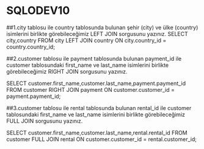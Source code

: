 # SQLODEV10

##1.city tablosu ile country tablosunda bulunan şehir (city) ve ülke (country) isimlerini birlikte görebileceğimiz LEFT JOIN sorgusunu yazınız.
SELECT city,country
FROM city
LEFT JOIN country
ON city.country_id = country.country_id;

##2.customer tablosu ile payment tablosunda bulunan payment_id ile customer tablosundaki first_name ve last_name isimlerini birlikte görebileceğimiz RIGHT JOIN sorgusunu yazınız.

SELECT customer.first_name,customer.last_name,payment.payment_id
FROM customer
RIGHT JOIN payment
ON customer.customer_id = payment.payment_id;

##3.customer tablosu ile rental tablosunda bulunan rental_id ile customer tablosundaki first_name ve last_name isimlerini birlikte görebileceğimiz FULL JOIN sorgusunu yazınız.

SELECT customer.first_name,customer.last_name,rental.rental_id
FROM customer
FULL JOIN rental
ON customer.customer_id = rental.customer_id;
